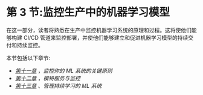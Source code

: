 

# 第 3 节:监控生产中的机器学习模型

在这一部分，读者将熟悉在生产中监控机器学习系统的原理和过程。这将使他们能够构建 CI/CD 管道来监控部署，并使他们能够建立和促进机器学习模型的持续交付和持续监控。

本节包括以下章节:

*   [*第十一章*](B16572_11_Final_JM_ePub.xhtml#_idTextAnchor206) ，*监控你的 ML 系统的关键原则*
*   [*第十二章*](B16572_12_Final_JM_ePub.xhtml#_idTextAnchor222) ，*模特服务与监控*
*   [*第十三章*](B16572_13_Final_JM_ePub.xhtml#_idTextAnchor234) 、*管理持续学习的 ML 系统*